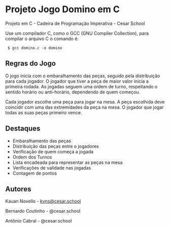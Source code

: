 # Projeto Jogo Domino em C
Projeto em C - Cadeira de Programação Imperativa - Cesar School

Use um compilador C, como o GCC (GNU Compiler Collection), 
para compilar o arquivo C o comando é:

<code> $ gcc domino.c -o domino </code>

<h2>Regras do Jogo</h2>
O jogo inicia com o embaralhamento das peças, seguido pela distribuição para cada jogador. O jogador que tiver a peça de maior valor inicia a primeira rodada. As jogadas seguem uma ordem de turno, respeitando o sentido horário ou anti-horário, dependendo de quem começou.

Cada jogador escolhe uma peça para jogar na mesa. A peça escolhida deve coincidir com uma das extremidades da peça na mesa. O jogador que jogar todas as suas peças primeiro vence.

<h2>Destaques</h2>

- Embaralhamento das peças
- Distribuição das peças entre o jogadores
- Verificação de quem começa a jogada
- Ordem dos Turnos
- Lista encadeada para representar as peças na mesa
- Verificações de validade nas jogadas
- Contagem de pontos

<h2>Autores</h2>

Kauan Novello - kvns@cesar.school

Bernardo Coutinho - @cesar.school

Antônio Cabral -  @cesar.school
